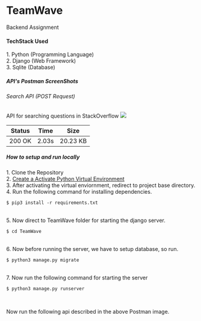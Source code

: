 # TeamWave
Backend Assignment

<h4> TechStack Used</h4>
1. Python (Programming Language)<br>
2. Django (Web Framework)<br>
3. Sqlite (Database)<br>


<h5> API's Postman ScreenShots</h5>
<h6> Search API (POST Request)</h6>
API for searching questions in StackOverflow
<img src="https://user-images.githubusercontent.com/34139754/104820242-8ca6b000-5859-11eb-911d-762bf7bdca0a.png">

| Status  |   Time  |    Size     |
| ------- | ------- | ------------|
| 200 OK  |   2.03s |    20.23 KB |


<h5> How to setup and run locally </h5>
<p>
  1. Clone the Repository <br>
  2. <a href="https://www.geeksforgeeks.org/python-virtual-environment/"> Create a Activate Python Virtual Environment </a></h5><br>
  3. After activating the virtual enviornment, redirect to project base directory. <br>
  4. Run the following command for installing dependencies.
</p>

    $ pip3 install -r requirements.txt

<br>
  5. Now direct to TeamWave folder for starting the django server.

    $ cd TeamWave

<br>
  6. Now before running the server, we have to setup database, so run.
 
    $ python3 manage.py migrate

<br>
  7. Now run the following command for starting the server

    $ python3 manage.py runserver

<br>

Now run the following api described in the above Postman image.
<br>

